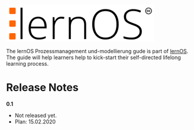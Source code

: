 ![lernOS Logo](https://github.com/cogneon/lernos-core/raw/master/images/lernOS-logo-400px.png)

The lernOS Prozessmanagement und-modellierung gude is part of [lernOS](https://lernos.org). The guide will help learners help to kick-start their self-directed lifelong learning process.

# Release Notes
**0.1**
* Not released yet.
* Plan: 15.02.2020
